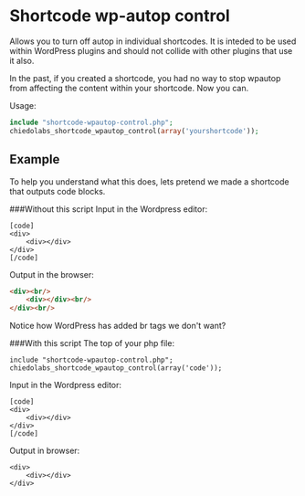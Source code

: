# Shortcode wp-autop control

Allows you to turn off autop in individual shortcodes. It is inteded to be used within WordPress plugins and should not collide with other plugins that use it also.

In the past, if you created a shortcode, you had no way to stop wpautop from affecting the content within your shortcode. Now you can.

Usage:

```php
include "shortcode-wpautop-control.php";
chiedolabs_shortcode_wpautop_control(array('yourshortcode'));
```
## Example
To help you understand what this does, lets pretend we made a shortcode that outputs code blocks.

###Without this script
Input in the Wordpress editor:

```
[code]
<div>
	<div></div>
</div>
[/code]
```

Output in the browser:

```html
<div><br/>
	<div></div><br/>
</div><br/>
```

Notice how WordPress has added br tags we don't want?

###With this script
The top of your php file:

```
include "shortcode-wpautop-control.php";
chiedolabs_shortcode_wpautop_control(array('code'));
```

Input in the Wordpress editor:

```
[code]
<div>
	<div></div>
</div>
[/code]
```

Output in browser:

```
<div>
	<div></div>
</div>
```